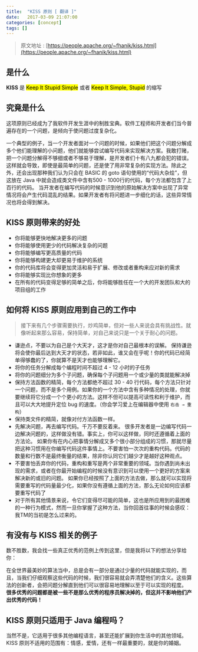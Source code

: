 ```yaml
---
title:  "KISS 原则 [ 翻译 ]"
date:   2017-03-09 21:07:00
categories: [concept]
tags: []
---
```


> 原文地址 : [https://people.apache.org/~fhanik/kiss.html](https://people.apache.org/~fhanik/kiss.html)

## 是什么

**KISS** 是 <mark>Keep It Stupid Simple</mark> 或者 <mark>Keep It Simple, Stupid</mark> 的缩写

<!--more-->

## 究竟是什么

这项原则已经成为了我软件开发生涯中的制胜宝典。软件工程师和开发者们当今普遍存在的一个问题，是倾向于使问题过度复杂化。

一个典型的例子，当一个开发者面对一个问题的时候，如果他们把这个问题分解成多个他们能理解的小问题，他们就能够尝试编写代码来实现解决方案。我敢打赌，把一个问题分解得不够细或者不够易于理解，是开发者们十有八九都会犯的错误。这样就会导致，即使是最简单的问题，还是使了用非常复杂的实现方法。除此之外，还会出现那种我们认为只会在 BASIC 的 goto 语句使用的“代码大杂烩”，但这放在 Java 中就会造成类文件中含有500 - 1000行的代码，每个方法都包含了上百行的代码。
当开发者在编写代码的时候意识到他的原始解决方案中出现了异常情况将会产生代码混乱的结果。如果开发者有将问题进一步细化的话，这些异常情况也将会得到解决。

## KISS 原则带来的好处

- 你将能够更快地解决更多的问题
- 你将能够使用更少的代码解决复杂的问题
- 你将能够编写更高质量的代码
- 你将能够构建更大却更易于维护的系统
- 你的代码库将会变得更加灵活和易于扩展、修改或者重构来应对新的需求
- 你将能够实现比你想象的更多
- 在所有的代码变得足够的简单之后，你将能够胜任在一个大的开发团队和大的项目组的工作

## 如何将 KISS 原则应用到自己的工作中

> 接下来有几个步骤需要执行，炒鸡简单，但对一些人来说会具有挑战性。就像听起来那么容易，保持简单，对自己来说只是一个关于耐心的问题。

- 谦逊点，不要以为自己是个大天才，这才是你对自己最根本的误解。
保持谦逊将会使你最后达到大天才的状态，若非如此，谁又会在乎呢！你的代码已经简单得够蠢的了，你就算不是天才也能够理解它。
- 将你的任务分解成每个编程时间不超过 4 - 12 小时的子任务
- 将你的问题细分为多个子问题，确保每个子问题用一个或少量的类就能解决掉
- 保持方法函数的精简，每个方法都绝不超过 30 - 40 行代码，每个方法只针对一个问题，而不是多个用例。如果你的一个方法中含有多种情况的处理，你就要继续将它分成一个个更小的方法。这样不但可以提高可读性和利于维护，而且可以大大地提升定位 bug 的速度。（你会学习爱上在编辑器中使用 `右击 → 重构`）
- 保持类文件的精简，就像对付方法函数一样。
- 先解决问题，再去编写代码。千万不要反着来。
很多开发者是一边编写代码一边解决问题的，这样做没有错。事实上，你可以这样做，同时还遵循着上面的方法论。
如果你有在内心把事情分解成又多个很小部分组成的习惯，那就尽量把这种习惯用在你编写代码这件事情上。不要害怕一次次的重构代码。代码的数量和行数不是最终衡量的结果，除非你认同它们越少才是越好这种观点。
- 不要害怕丢弃你的代码，重构和重写是两个非常重要的领域。当你遇到尚未出现的需求，或者在你最开始编程的时候没有意识到可以使用一个更好的方案来解决新的或旧的问题。
如果你已经按照了上面的方法去做，那么就可以实现将需要重写的代码量最少化，如果你没有遵循上面的方法，那么无论如何应该都要重写代码了
- 对于所有其他情景来说，令它们变得尽可能的简单，这也是所应用到的最困难的一种行为模式，然而一旦你掌握了这种方法，当你回首往事的时候会感叹：我TM的当初是怎么过来的。

## 有没有与 KISS 相关的例子

数不胜数，我会找一些真正优秀的范例上传到这里，但是我将以下的想法分享给你：

在全世界最美妙的算法当中，总是会有一部分是通过少量的代码就能实现的，而且，当我们仔细观察这些代码的时候，我们很容易就会弄清楚他们的含义。这些算法的创新者，会把问题分解直到他们可以很容易地理解以至于可以实现的程度。
**很多优秀的问题都是被一些不是那么优秀的程序员解决掉的，但这并不影响他们产出优秀的代码！**

## KISS 原则只适用于 Java 编程吗？

当然不是，它适用于很多其他编程语言，甚至还能扩展到你生活中的其他领域。KISS 原则不适用的范围有：情感，爱情，还有一样最重要的，就是你的婚姻。
